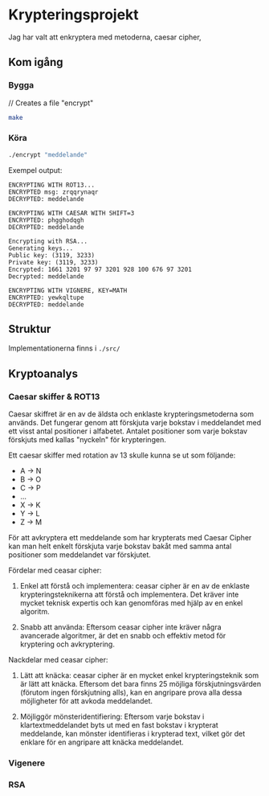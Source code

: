 # Krypteringsprojekt

Jag har valt att enkryptera med metoderna, caesar cipher, 

## Kom igång

### Bygga
// Creates a file "encrypt"
```bash
make
```
### Köra
```bash
./encrypt "meddelande"
```
Exempel output: 
```
ENCRYPTING WITH ROT13...  
ENCRYPTED msg: zrqqrynaqr  
DECRYPTED: meddelande  
  
ENCRYPTING WITH CAESAR WITH SHIFT=3  
ENCRYPTED: phgghodqgh  
DECRYPTED: meddelande  
  
Encrypting with RSA...  
Generating keys...  
Public key: (3119, 3233)  
Private key: (3119, 3233)  
Encrypted: 1661 3201 97 97 3201 928 100 676 97 3201  
Decrypted: meddelande  
  
ENCRYPTING WITH VIGNERE, KEY=MATH  
ENCRYPTED: yewkqltupe  
DECRYPTED: meddelande
```
## Struktur
Implementationerna finns i `./src/` 

## Kryptoanalys

### Caesar skiffer & ROT13
Caesar skiffret är en av de äldsta och enklaste krypteringsmetoderna som används. Det fungerar genom att förskjuta varje bokstav i meddelandet med ett visst antal positioner i alfabetet. Antalet positioner som varje bokstav förskjuts med kallas "nyckeln" för krypteringen.

Ett caesar skiffer med rotation av 13 skulle kunna se ut som följande:
- A -> N
- B -> O
- C -> P
- ...
- X -> K
- Y -> L
- Z -> M

För att avkryptera ett meddelande som har krypterats med Caesar Cipher kan man helt enkelt förskjuta varje bokstav bakåt med samma antal positioner som meddelandet var förskjutet.


Fördelar med ceasar cipher:

1.  Enkel att förstå och implementera: ceasar cipher är en av de enklaste krypteringsteknikerna att förstå och implementera. Det kräver inte mycket teknisk expertis och kan genomföras med hjälp av en enkel algoritm.
    
2.  Snabb att använda: Eftersom ceasar cipher inte kräver några avancerade algoritmer, är det en snabb och effektiv metod för kryptering och avkryptering.

Nackdelar med ceasar cipher:
1.  Lätt att knäcka: ceasar cipher är en mycket enkel krypteringsteknik som är lätt att knäcka. Eftersom det bara finns 25 möjliga förskjutningsvärden (förutom ingen förskjutning alls), kan en angripare prova alla dessa möjligheter för att avkoda meddelandet.
    
3.  Möjliggör mönsteridentifiering: Eftersom varje bokstav i klartextmeddelandet byts ut med en fast bokstav i krypterat meddelande, kan mönster identifieras i krypterad text, vilket gör det enklare för en angripare att knäcka meddelandet.
### Vigenere

### RSA
